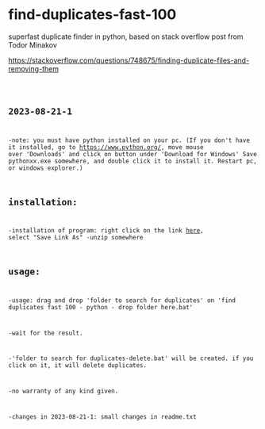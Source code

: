 # find-duplicates-fast-100
superfast duplicate finder in python, based on stack overflow post from Todor Minakov

https://stackoverflow.com/questions/748675/finding-duplicate-files-and-removing-them
<code> <pre> 
## 2023-08-21-1

-note: you must have python installed on your pc.
(If you don't have it installed, go to https://www.python.org/, 
move mouse over 'Downloads' and click on button under 'Download for Windows'
Save pythonxx.exe somewhere, and double click it to install it. Restart pc, or windows explorer.)

## installation:
-installation of program: right click on the link [here](https://github.com/dbojan/find-duplicates-fast-100/raw/main/find_duplicates_fast_100_python.zip), select "Save Link As"
-unzip somewhere

## usage:
-usage: drag and drop 'folder to search for duplicates' on 'find duplicates fast 100 - python - drop folder here.bat'

-wait for the result.

-'folder to search for duplicates-delete.bat' will be created. if you click on it, it will delete duplicates.

-no warranty of any kind given.


-changes in 2023-08-21-1:
 small changes in readme.txt